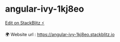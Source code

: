 # angular-ivy-1kj8eo

[Edit on StackBlitz ⚡️](https://stackblitz.com/edit/angular-ivy-1kj8eo)

🌍 Website url : https://angular-ivy-1kj8eo.stackblitz.io
